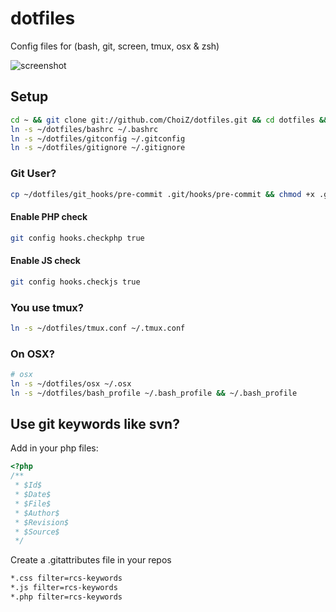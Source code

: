 # dotfiles

Config files for (bash, git, screen, tmux, osx & zsh)

![screenshot](https://raw.github.com/ChoiZ/dotfiles/gh-pages/screenshot.png)

## Setup

```bash
cd ~ && git clone git://github.com/ChoiZ/dotfiles.git && cd dotfiles && git submodule init && git submodule update
ln -s ~/dotfiles/bashrc ~/.bashrc
ln -s ~/dotfiles/gitconfig ~/.gitconfig
ln -s ~/dotfiles/gitignore ~/.gitignore
```

### Git User?
```bash
cp ~/dotfiles/git_hooks/pre-commit .git/hooks/pre-commit && chmod +x .git/hooks/pre-commit
```

#### Enable PHP check
```bash
git config hooks.checkphp true
```

#### Enable JS check
```bash
git config hooks.checkjs true
```

### You use tmux?
```bash
ln -s ~/dotfiles/tmux.conf ~/.tmux.conf
```

### On OSX?
```bash
# osx
ln -s ~/dotfiles/osx ~/.osx
ln -s ~/dotfiles/bash_profile ~/.bash_profile && ~/.bash_profile
```

## Use git keywords like svn?

Add in your php files:

```php
<?php
/**
 * $Id$
 * $Date$
 * $File$
 * $Author$
 * $Revision$
 * $Source$
 */
```

Create a .gitattributes file in your repos

```bash
*.css filter=rcs-keywords
*.js filter=rcs-keywords
*.php filter=rcs-keywords
```
